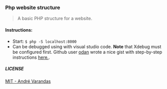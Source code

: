 ### Php website structure

> A basic PHP structure for a website.

#### Instructions:

- Start: `$ php -S localhost:8000`
- Can be debugged using with visual studio code. **Note** that Xdebug must be configured first. Github user [odan](https://github.com/odan) wrote a nice gist with step-by-step instructions  [here.](https://gist.github.com/odan/1abe76d373a9cbb15bed).

##### LICENSE
[MIT - André Varandas](LICENSE)